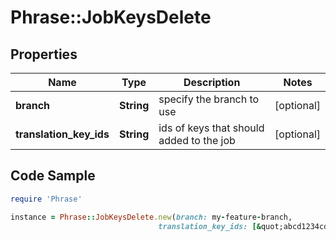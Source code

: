 # Phrase::JobKeysDelete

## Properties

Name | Type | Description | Notes
------------ | ------------- | ------------- | -------------
**branch** | **String** | specify the branch to use | [optional] 
**translation_key_ids** | **String** | ids of keys that should added to the job | [optional] 

## Code Sample

```ruby
require 'Phrase'

instance = Phrase::JobKeysDelete.new(branch: my-feature-branch,
                                 translation_key_ids: [&quot;abcd1234cdef1234abcd1234cdef1234&quot;])
```


